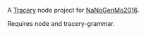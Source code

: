 A [Tracery](https://github.com/galaxykate/tracery) node project for [NaNoGenMo2016](https://github.com/NaNoGenMo/2016/issues/27).

Requires node and tracery-grammar.

